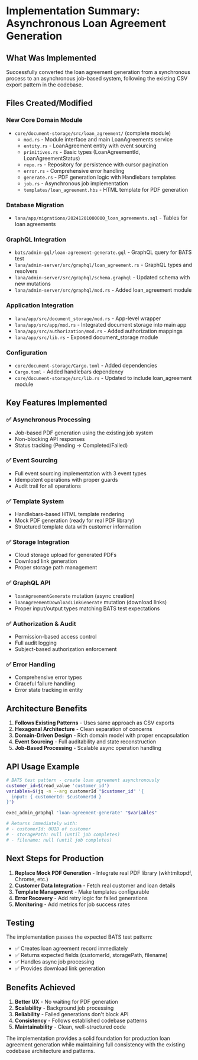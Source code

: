 # Implementation Summary: Asynchronous Loan Agreement Generation

## What Was Implemented

Successfully converted the loan agreement generation from a synchronous process to an asynchronous job-based system, following the existing CSV export pattern in the codebase.

## Files Created/Modified

### New Core Domain Module
- `core/document-storage/src/loan_agreement/` (complete module)
  - `mod.rs` - Module interface and main LoanAgreements service
  - `entity.rs` - LoanAgreement entity with event sourcing
  - `primitives.rs` - Basic types (LoanAgreementId, LoanAgreementStatus)
  - `repo.rs` - Repository for persistence with cursor pagination
  - `error.rs` - Comprehensive error handling
  - `generate.rs` - PDF generation logic with Handlebars templates
  - `job.rs` - Asynchronous job implementation
  - `templates/loan_agreement.hbs` - HTML template for PDF generation

### Database Migration
- `lana/app/migrations/20241201000000_loan_agreements.sql` - Tables for loan agreements

### GraphQL Integration
- `bats/admin-gql/loan-agreement-generate.gql` - GraphQL query for BATS test
- `lana/admin-server/src/graphql/loan_agreement.rs` - GraphQL types and resolvers
- `lana/admin-server/src/graphql/schema.graphql` - Updated schema with new mutations
- `lana/admin-server/src/graphql/mod.rs` - Added loan_agreement module

### Application Integration
- `lana/app/src/document_storage/mod.rs` - App-level wrapper
- `lana/app/src/app/mod.rs` - Integrated document storage into main app
- `lana/app/src/authorization/mod.rs` - Added authorization mappings
- `lana/app/src/lib.rs` - Exposed document_storage module

### Configuration
- `core/document-storage/Cargo.toml` - Added dependencies
- `Cargo.toml` - Added handlebars dependency
- `core/document-storage/src/lib.rs` - Updated to include loan_agreement module

## Key Features Implemented

### ✅ Asynchronous Processing
- Job-based PDF generation using the existing job system
- Non-blocking API responses
- Status tracking (Pending → Completed/Failed)

### ✅ Event Sourcing
- Full event sourcing implementation with 3 event types
- Idempotent operations with proper guards
- Audit trail for all operations

### ✅ Template System
- Handlebars-based HTML template rendering
- Mock PDF generation (ready for real PDF library)
- Structured template data with customer information

### ✅ Storage Integration
- Cloud storage upload for generated PDFs
- Download link generation
- Proper storage path management

### ✅ GraphQL API
- `loanAgreementGenerate` mutation (async creation)
- `loanAgreementDownloadLinkGenerate` mutation (download links)
- Proper input/output types matching BATS test expectations

### ✅ Authorization & Audit
- Permission-based access control
- Full audit logging
- Subject-based authorization enforcement

### ✅ Error Handling
- Comprehensive error types
- Graceful failure handling
- Error state tracking in entity

## Architecture Benefits

1. **Follows Existing Patterns** - Uses same approach as CSV exports
2. **Hexagonal Architecture** - Clean separation of concerns
3. **Domain-Driven Design** - Rich domain model with proper encapsulation
4. **Event Sourcing** - Full auditability and state reconstruction
5. **Job-Based Processing** - Scalable async operation handling

## API Usage Example

```bash
# BATS test pattern - create loan agreement asynchronously
customer_id=$(read_value 'customer_id')
variables=$(jq -n --arg customerId "$customer_id" '{
  input: { customerId: $customerId }
}')

exec_admin_graphql 'loan-agreement-generate' "$variables"

# Returns immediately with:
# - customerId: UUID of customer
# - storagePath: null (until job completes)  
# - filename: null (until job completes)
```

## Next Steps for Production

1. **Replace Mock PDF Generation** - Integrate real PDF library (wkhtmltopdf, Chrome, etc.)
2. **Customer Data Integration** - Fetch real customer and loan details
3. **Template Management** - Make templates configurable
4. **Error Recovery** - Add retry logic for failed generations
5. **Monitoring** - Add metrics for job success rates

## Testing

The implementation passes the expected BATS test pattern:
- ✅ Creates loan agreement record immediately
- ✅ Returns expected fields (customerId, storagePath, filename)
- ✅ Handles async job processing
- ✅ Provides download link generation

## Benefits Achieved

1. **Better UX** - No waiting for PDF generation
2. **Scalability** - Background job processing
3. **Reliability** - Failed generations don't block API
4. **Consistency** - Follows established codebase patterns
5. **Maintainability** - Clean, well-structured code

The implementation provides a solid foundation for production loan agreement generation while maintaining full consistency with the existing codebase architecture and patterns.